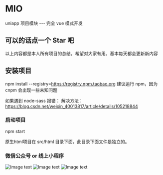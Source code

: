 # MIO
uniapp 项目模块 --- 完全 vue 模式开发

## 可以的话点一个 Star 吧
以上内容都是本人所有项目的总结，希望对大家有用。基本每天都会更新新内容

## 安装项目
npm install --registry=https://registry.npm.taobao.org
建议运行 npm，因为 cnpm 会出现一些未知问题

如果遇到 node-sass 报错：
解决方法：https://blog.csdn.net/weixin_40013817/article/details/105218844

### 启动项目
npm start

原生html项目在 src/html 目录下面，此目录下面文件是独立的。

### 微信公众号 or 线上小程序
![Image text](https://i.loli.net/2020/04/29/U72bHxanENvJpR4.jpg) ![Image text](https://i.loli.net/2020/04/29/zrBxEGDC53FIdq7.jpg) ![Image text](https://i.loli.net/2020/04/29/O9gqu4Wa52Vnbhv.jpg)

